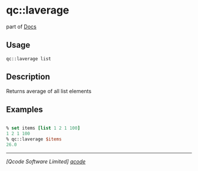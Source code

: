 qc::laverage
============

part of [Docs](.)

Usage
-----
`
        qc::laverage list
    `

Description
-----------
Returns average of all list elements

Examples
--------
```tcl

% set items [list 1 2 1 100]
1 2 1 100
% qc::laverage $items
26.0
```

----------------------------------
*[Qcode Software Limited] [qcode]*

[qcode]: http://www.qcode.co.uk "Qcode Software"